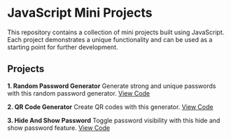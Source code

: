 # JavaScript Mini Projects
This repository contains a collection of mini projects built using JavaScript. Each project demonstrates a unique functionality and can be used as a starting point for further development.

## Projects
**1. Random Password Generator**
Generate strong and unique passwords with this random password generator. [View Code](01-Random%20Password%20Generator/)

**2. QR Code Generator**
Create QR codes with this generator. [View Code](02-QR%20Code%20Generator/index.html)

**3. Hide And Show Password**
Toggle password visibility with this hide and show password feature. [View Code](03-Hide%20And%20Show%20Password/)
